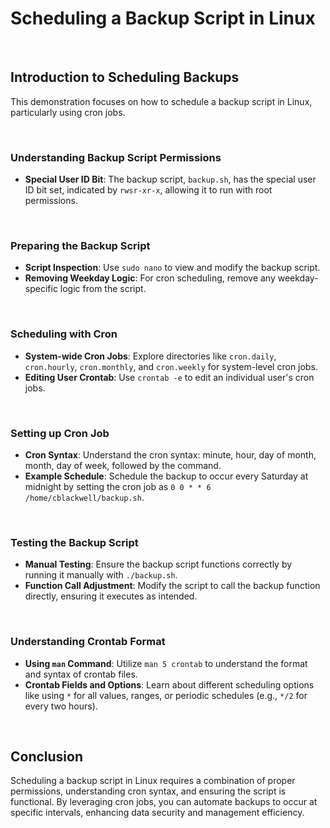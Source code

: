 # Scheduling a Backup Script in Linux

<br>

## Introduction to Scheduling Backups

This demonstration focuses on how to schedule a backup script in Linux, particularly using cron jobs.

<br>

### Understanding Backup Script Permissions

- **Special User ID Bit**: The backup script, `backup.sh`, has the special user ID bit set, indicated by `rwsr-xr-x`, allowing it to run with root permissions.

<br>

### Preparing the Backup Script

- **Script Inspection**: Use `sudo nano` to view and modify the backup script.
- **Removing Weekday Logic**: For cron scheduling, remove any weekday-specific logic from the script.

<br>

### Scheduling with Cron

- **System-wide Cron Jobs**: Explore directories like `cron.daily`, `cron.hourly`, `cron.monthly`, and `cron.weekly` for system-level cron jobs.
- **Editing User Crontab**: Use `crontab -e` to edit an individual user's cron jobs.

<br>

### Setting up Cron Job

- **Cron Syntax**: Understand the cron syntax: minute, hour, day of month, month, day of week, followed by the command.
- **Example Schedule**: Schedule the backup to occur every Saturday at midnight by setting the cron job as `0 0 * * 6 /home/cblackwell/backup.sh`.

<br>

### Testing the Backup Script

- **Manual Testing**: Ensure the backup script functions correctly by running it manually with `./backup.sh`.
- **Function Call Adjustment**: Modify the script to call the backup function directly, ensuring it executes as intended.

<br>

### Understanding Crontab Format

- **Using `man` Command**: Utilize `man 5 crontab` to understand the format and syntax of crontab files.
- **Crontab Fields and Options**: Learn about different scheduling options like using `*` for all values, ranges, or periodic schedules (e.g., `*/2` for every two hours).

<br>

## Conclusion

Scheduling a backup script in Linux requires a combination of proper permissions, understanding cron syntax, and ensuring the script is functional. By leveraging cron jobs, you can automate backups to occur at specific intervals, enhancing data security and management efficiency.
